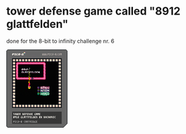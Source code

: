 # tower defense game called "8912 glattfelden"

done for the 8-bit to infinity challenge nr. 6

<img src="glattfelden.p8.png">
